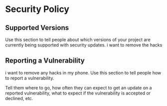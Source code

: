# Security Policy

## Supported Versions

Use this section to tell people about which versions of your project are
currently being supported with security updates.
i want to remove the hacks







## Reporting a Vulnerability
i want to remove any hacks in my phone. 
Use this section to tell people how to report a vulnerability.

Tell them where to go, how often they can expect to get an update on a
reported vulnerability, what to expect if the vulnerability is accepted or
declined, etc.
